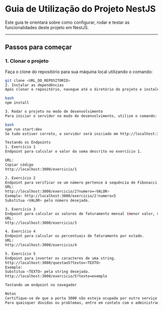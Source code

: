 # Guia de Utilização do Projeto NestJS

Este guia te orientará sobre como configurar, rodar e testar as funcionalidades deste projeto em NestJS.

---

## **Passos para começar**

### **1. Clonar o projeto**
Faça o clone do repositório para sua máquina local utilizando o comando:

```bash
git clone <URL_DO_REPOSITORIO>
2. Instalar as dependências
Após clonar o repositório, navegue até o diretório do projeto e instale as dependências necessárias com o comando:

bash
npm install

3. Rodar o projeto no modo de desenvolvimento
Para iniciar o servidor no modo de desenvolvimento, utilize o comando:

bash
npm run start:dev
Se tudo estiver correto, o servidor será iniciado em http://localhost:3000.

Testando os Endpoints
1. Exercício 1
Endpoint para calcular o valor da soma descrito no exercício 1.

URL:
Copiar código
http://localhost:3000/exercicio/1

2. Exercício 2
Endpoint para verificar se um número pertence à sequência de Fibonacci.
URL:
http://localhost:3000/exercicio/2?numero=<VALOR>
Exemplo: http://localhost:3000/exercicio/2?numero=5
Substitua <VALOR> pelo número desejado.

3. Exercício 3
Endpoint para calcular os valores de faturamento mensal (menor valor, maior valor e dias acima da média).
URL:
http://localhost:3000/exercicio/3

4. Exercício 4
Endpoint para calcular os percentuais de faturamento por estado.
URL:
http://localhost:3000/exercicio/4

5. Exercício 5
Endpoint para inverter os caracteres de uma string.
http://localhost:3000/questao5?texto=<TEXTO>
Exemplo:
Substitua <TEXTO> pela string desejada.
http://localhost:3000/exercicio/5?texto=exemplo

Testando um endpoint no navegador

Notas
Certifique-se de que a porta 3000 não esteja ocupada por outro serviço.
Para quaisquer dúvidas ou problemas, entre em contato com o administrador do projeto.
